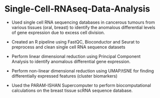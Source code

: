 # Single-Cell-RNAseq-Data-Analysis


- Used single cell RNA sequencing databases in cancerous tumours from various tissues (oral, breast) to identify the anomalous differential levels of gene expression due to excess cell division.

- Created an R pipeline using FastQC, Bioconductor and Seurat to preprocess and clean single cell RNA sequence datasets

- Perform linear dimensional reduction using Principal Component Analysis to identify anomalous differential gene expression.

- Perform non-linear dimensional reduction using UMAP/tSNE for finding differentially expressed features (cluster biomarkers)

- Used the PARAM-ISHAN Supercomputer to perform biocomputational calculations on the breast tissue scRNA sequence database.
